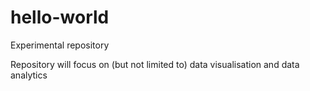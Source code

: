 # hello-world
Experimental repository

Repository will focus on (but not limited to) data visualisation and data analytics
